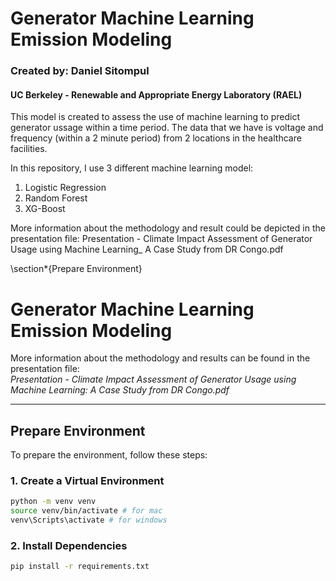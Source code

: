# Generator Machine Learning Emission Modeling
### Created by: Daniel Sitompul 
#### UC Berkeley - Renewable and Appropriate Energy Laboratory (RAEL)

This model is created to assess the use of machine learning to predict generator ussage within a time period. The data that we have is voltage and frequency (within a 2 minute period) from 2 locations in the healthcare facilities.

In this repository, I use 3 different machine learning model:
1. Logistic Regression
2. Random Forest
3. XG-Boost

More information about the methodology and result could be depicted in the presentation file: Presentation - Climate Impact Assessment of Generator Usage using Machine Learning_ A Case Study from DR Congo.pdf

\section*{Prepare Environment}

# Generator Machine Learning Emission Modeling

More information about the methodology and results can be found in the presentation file:  
*Presentation - Climate Impact Assessment of Generator Usage using Machine Learning: A Case Study from DR Congo.pdf*

---

## Prepare Environment

To prepare the environment, follow these steps:

### 1. Create a Virtual Environment
```bash
python -m venv venv
source venv/bin/activate # for mac
venv\Scripts\activate # for windows
```

### 2. Install Dependencies
```bash
pip install -r requirements.txt





